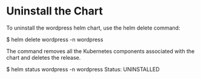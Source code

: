 # Uninstall the Chart

To uninstall the wordpress helm chart, use the helm delete command:

$ helm delete wordpress -n wordpress

The command removes all the Kubernetes components associated with the chart and deletes the release.


$ helm status wordpress -n wordpress
Status: UNINSTALLED